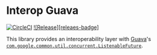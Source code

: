 # Interop Guava

[![CircleCI][ci-badge]][ci-url] [![Release][releaes-badge]][releaes-url]

This library provides an interoperability layer with [Guava](https://guava.dev/)'s [`com.google.common.util.concurrent.ListenableFuture`](https://github.com/google/guava/wiki/ListenableFutureExplained).

[ci-badge]: https://circleci.com/gh/zio/interop-guava/tree/master.svg?style=svg
[ci-url]: https://circleci.com/gh/zio/interop-guava/tree/master
[release-badge]: https://img.shields.io/maven-central/v/dev.zio/zio-interop-guava_2.13
[releaes-url]: https://repo1.maven.org/maven2/dev/zio/zio-interop-guava_2.13/
